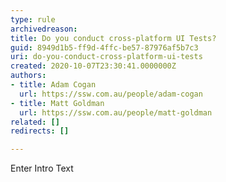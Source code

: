 ```yaml
---
type: rule
archivedreason: 
title: Do you conduct cross-platform UI Tests?
guid: 8949d1b5-ff9d-4ffc-be57-87976af5b7c3
uri: do-you-conduct-cross-platform-ui-tests
created: 2020-10-07T23:30:41.0000000Z
authors:
- title: Adam Cogan
  url: https://ssw.com.au/people/adam-cogan
- title: Matt Goldman
  url: https://ssw.com.au/people/matt-goldman
related: []
redirects: []

---
```



Enter Intro Text
<br><excerpt class='endintro'></excerpt><br>



